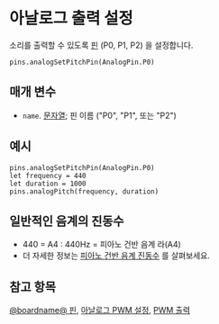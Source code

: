 # 아날로그 출력 설정

소리를 출력할 수 있도록 [핀](/device/pins) (P0, P1, P2) 을 설정합니다.

```sig
pins.analogSetPitchPin(AnalogPin.P0)
```

## 매개 변수

* `name`. [문자열](/types/string); 핀 이름 ("P0", "P1", 또는 "P2")

## 예시

```blocks
pins.analogSetPitchPin(AnalogPin.P0)
let frequency = 440
let duration = 1000
pins.analogPitch(frequency, duration)
```

## 일반적인 음계의 진동수

* 440 = A4 : 440Hz = 피아노 건반 음계 라(A4)
* 더 자세한 정보는 [피아노 건반 음계 진동수](https://en.wikipedia.org/wiki/Piano_key_frequencies) 를 살펴보세요.

## 참고 항목

[@boardname@ 핀](/device/pins), [아날로그 PWM 설정](/reference/pins/analog-set-period), [PWM 출력](/reference/pins/analog-pitch)